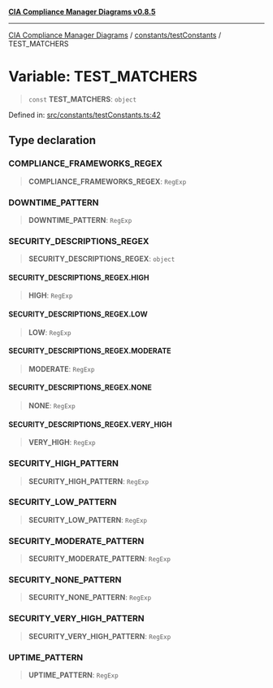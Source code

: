 [**CIA Compliance Manager Diagrams v0.8.5**](../../../README.md)

***

[CIA Compliance Manager Diagrams](../../../modules.md) / [constants/testConstants](../README.md) / TEST\_MATCHERS

# Variable: TEST\_MATCHERS

> `const` **TEST\_MATCHERS**: `object`

Defined in: [src/constants/testConstants.ts:42](https://github.com/Hack23/cia-compliance-manager/blob/b799ef22d9067d09cc69eaeddf109ac9dcdce934/src/constants/testConstants.ts#L42)

## Type declaration

### COMPLIANCE\_FRAMEWORKS\_REGEX

> **COMPLIANCE\_FRAMEWORKS\_REGEX**: `RegExp`

### DOWNTIME\_PATTERN

> **DOWNTIME\_PATTERN**: `RegExp`

### SECURITY\_DESCRIPTIONS\_REGEX

> **SECURITY\_DESCRIPTIONS\_REGEX**: `object`

#### SECURITY\_DESCRIPTIONS\_REGEX.HIGH

> **HIGH**: `RegExp`

#### SECURITY\_DESCRIPTIONS\_REGEX.LOW

> **LOW**: `RegExp`

#### SECURITY\_DESCRIPTIONS\_REGEX.MODERATE

> **MODERATE**: `RegExp`

#### SECURITY\_DESCRIPTIONS\_REGEX.NONE

> **NONE**: `RegExp`

#### SECURITY\_DESCRIPTIONS\_REGEX.VERY\_HIGH

> **VERY\_HIGH**: `RegExp`

### SECURITY\_HIGH\_PATTERN

> **SECURITY\_HIGH\_PATTERN**: `RegExp`

### SECURITY\_LOW\_PATTERN

> **SECURITY\_LOW\_PATTERN**: `RegExp`

### SECURITY\_MODERATE\_PATTERN

> **SECURITY\_MODERATE\_PATTERN**: `RegExp`

### SECURITY\_NONE\_PATTERN

> **SECURITY\_NONE\_PATTERN**: `RegExp`

### SECURITY\_VERY\_HIGH\_PATTERN

> **SECURITY\_VERY\_HIGH\_PATTERN**: `RegExp`

### UPTIME\_PATTERN

> **UPTIME\_PATTERN**: `RegExp`
